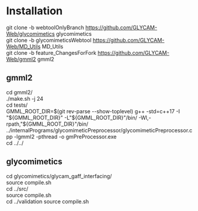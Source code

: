 # Installation

git clone -b webtoolOnlyBranch https://github.com/GLYCAM-Web/glycomimetics glycomimetics  
git clone -b glycomimeticsWebtool https://github.com/GLYCAM-Web/MD_Utils MD_Utils  
git clone -b feature_ChangesForFork https://github.com/GLYCAM-Web/gmml2 gmml2  

## gmml2
cd gmml2/  
./make.sh -j 24  
cd tests/  
GMML_ROOT_DIR=$(git rev-parse --show-toplevel)  
g++ -std=c++17 -I "${GMML_ROOT_DIR}" -L"${GMML_ROOT_DIR}"/bin/ -Wl,-rpath,"${GMML_ROOT_DIR}"/bin/ ../internalPrograms/glycomimeticPreprocessor/glycomimeticPreprocessor.cpp -lgmml2 -pthread -o gmPreProcessor.exe  
cd ../../  

## glycomimetics
cd glycomimetics/glycam_gaff_interfacing/  
source compile.sh  
cd ../src/  
source compile.sh  
cd ../validation
source compile.sh
